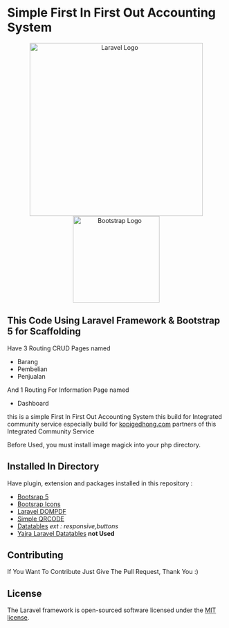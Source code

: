 # Simple First In First Out Accounting System

<p align="center"><a href="https://laravel.com" target="_blank"><img src="https://raw.githubusercontent.com/laravel/art/master/logo-lockup/5%20SVG/2%20CMYK/1%20Full%20Color/laravel-logolockup-cmyk-red.svg" width="400" alt="Laravel Logo"></a>
<a href="https://laravel.com" target="_blank"><img src="https://camo.githubusercontent.com/fa13fd3d5737d87e0ece5135ec7834edf37f2df05674a2892a5d619334b94bcb/68747470733a2f2f676574626f6f7473747261702e636f6d2f646f63732f352e332f6173736574732f6272616e642f626f6f7473747261702d6c6f676f2d736861646f772e706e67" width="200" alt="Bootstrap Logo"></a></p>


## This Code Using Laravel Framework & Bootstrap 5 for Scaffolding

Have 3 Routing CRUD Pages named
- Barang
- Pembelian
- Penjualan


And 1 Routing For Information Page named
- Dashboard

this is a simple First In First Out Accounting System this build for Integrated community service
especially build for [kopigedhong.com](https://kopigedhong.com) partners of this Integrated Community Service

Before Used, you must install image magick into your php directory.

## Installed In Directory

Have plugin, extension and packages installed in this repository :
- [Bootsrap 5](https://getbootstrap.com/docs/5.0/forms/overview/)
- [Bootsrap Icons](https://icons.getbootstrap.com/)
- [Laravel DOMPDF](https://github.com/barryvdh/laravel-dompdf)
- [Simple QRCODE](https://www.simplesoftware.io/#/docs/simple-qrcode)
- [Datatables](https://datatables.net/) *ext : responsive,buttons*
- [Yajra Laravel Datatables](https://yajrabox.com/docs/laravel-datatables/10.0) **not Used**

## Contributing

If You Want To Contribute Just Give The Pull Request, Thank You :)


## License

The Laravel framework is open-sourced software licensed under the [MIT license](https://opensource.org/licenses/MIT).
